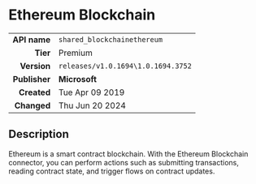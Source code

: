 # Ethereum Blockchain
| | |
|-:|-|
|**API name**|`shared_blockchainethereum`|
|**Tier**|Premium|
|**Version**|`releases/v1.0.1694\1.0.1694.3752`|
|**Publisher**|**Microsoft**|
|**Created**|Tue Apr 09 2019|
|**Changed**|Thu Jun 20 2024|

## Description
Ethereum is a smart contract blockchain. With the Ethereum Blockchain connector, you can perform actions such as submitting transactions, reading contract state, and trigger flows on contract updates.
